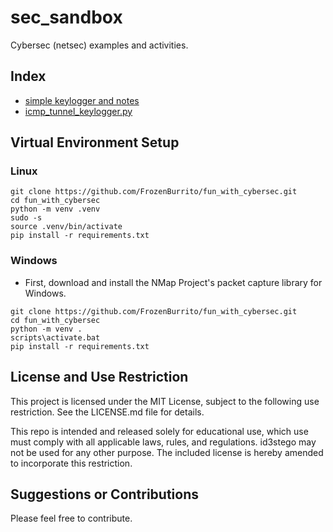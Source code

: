 # sec_sandbox
Cybersec (netsec) examples and activities.

## Index
* [simple keylogger and notes](https://github.com/FrozenBurrito/fun_with_cybersec/blob/main/simple_keylogger.md)
* [icmp_tunnel_keylogger.py](https://github.com/FrozenBurrito/fun_with_cybersec/blob/main/icmp_tunnel_keylogger.py)

## Virtual Environment Setup
### Linux
```
git clone https://github.com/FrozenBurrito/fun_with_cybersec.git
cd fun_with_cybersec
python -m venv .venv
sudo -s
source .venv/bin/activate
pip install -r requirements.txt
```
### Windows
* First, download and install the NMap Project's packet capture library for Windows.
```
git clone https://github.com/FrozenBurrito/fun_with_cybersec.git
cd fun_with_cybersec
python -m venv .
scripts\activate.bat 
pip install -r requirements.txt
```

## License and Use Restriction

This project is licensed under the MIT License, subject to the following use restriction.  See the LICENSE.md file for details.

This repo is intended and released solely for educational use, which use must comply with all applicable laws, rules, and regulations. id3stego may not be used for any other purpose. The included license is hereby amended to incorporate this restriction. 

## Suggestions or Contributions

Please feel free to contribute.
